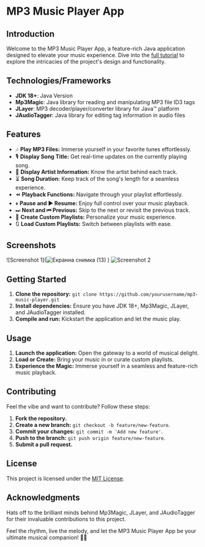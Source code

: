 # MP3 Music Player App

## Introduction
Welcome to the MP3 Music Player App, a feature-rich Java application designed to elevate your music experience. Dive into the [full tutorial](#) to explore the intricacies of the project's design and functionality.

## Technologies/Frameworks
- **JDK 18+**: Java Version
- **Mp3Magic**: Java library for reading and manipulating MP3 file ID3 tags
- **JLayer**: MP3 decoder/player/converter library for Java™ platform
- **JAudioTagger**: Java library for editing tag information in audio files

## Features
- 🎶 **Play MP3 Files:** Immerse yourself in your favorite tunes effortlessly.
- 🎙 **Display Song Title:** Get real-time updates on the currently playing song.
- 👤 **Display Artist Information:** Know the artist behind each track.
- ⏳ **Song Duration:** Keep track of the song's length for a seamless experience.
- ⏪ **Playback Functions:** Navigate through your playlist effortlessly.
- ⏸ **Pause and ▶ Resume:** Enjoy full control over your music playback.
- ⏭ **Next and ⏮ Previous:** Skip to the next or revisit the previous track.
- 📃 **Create Custom Playlists:** Personalize your music experience.
- 🔃 **Load Custom Playlists:** Switch between playlists with ease.

## Screenshots
![Screenshot 1](![Екранна снимка (13)](https://github.com/ayhankrali/MP3MusicPlayerApp/assets/134217567/46fddf33-1ba1-46c8-9143-7f3f16fbf17a)
)
![Screenshot 2](/path/to/screenshot2.png)

## Getting Started
1. **Clone the repository:** `git clone https://github.com/yourusername/mp3-music-player.git`
2. **Install dependencies:** Ensure you have JDK 18+, Mp3Magic, JLayer, and JAudioTagger installed.
3. **Compile and run:** Kickstart the application and let the music play.

## Usage
1. **Launch the application:** Open the gateway to a world of musical delight.
2. **Load or Create:** Bring your music in or curate custom playlists.
3. **Experience the Magic:** Immerse yourself in a seamless and feature-rich music playback.

## Contributing
Feel the vibe and want to contribute? Follow these steps:
1. **Fork the repository.**
2. **Create a new branch:** `git checkout -b feature/new-feature`.
3. **Commit your changes:** `git commit -m 'Add new feature'`.
4. **Push to the branch:** `git push origin feature/new-feature`.
5. **Submit a pull request.**

## License
This project is licensed under the [MIT License](LICENSE.md).

## Acknowledgments
Hats off to the brilliant minds behind Mp3Magic, JLayer, and JAudioTagger for their invaluable contributions to this project.

Feel the rhythm, live the melody, and let the MP3 Music Player App be your ultimate musical companion! 🎵✨
